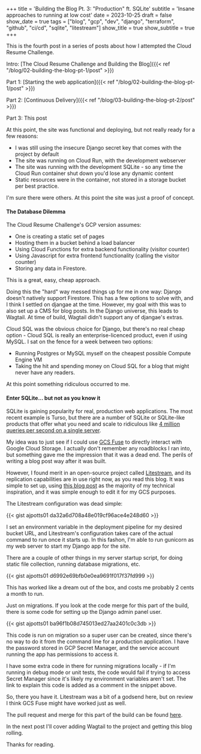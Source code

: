 +++
title = 'Building the Blog Pt. 3: "Production" ft. SQLite'
subtitle = 'Insane approaches to running at low cost'
date = 2023-10-25
draft = false
show_date = true
tags = ["blog", "gcp", "dev", "django", "terraform", "github", "ci/cd", "sqlite", "litestream"]
show_title = true
show_subtitle = true
+++

This is the fourth post in a series of posts about how I attempted the Cloud Resume Challenge.

Intro: [The Cloud Resume Challenge and Building the Blog]({{< ref "/blog/02-building-the-blog-pt-1/post" >}})

Part 1: [Starting the web application]({{< ref "/blog/02-building-the-blog-pt-1/post" >}})

Part 2: [Continuous Delivery]({{< ref "/blog/03-building-the-blog-pt-2/post" >}})

Part 3: This post

At this point, the site was functional and deploying, but not really ready for a few reasons:

* I was still using the insecure Django secret key that comes with the project by default
* The site was running on Cloud Run, with the development webserver
* The site was running with the development SQLite - so any time the Cloud Run container shut down you'd lose any dynamic content
* Static resources were in the container, not stored in a storage bucket per best practice.

I'm sure there were others. At this point the site was just a proof of concept.

#### The Database Dilemma

The Cloud Resume Challenge's GCP version assumes:

* One is creating a static set of pages
* Hosting them in a bucket behind a load balancer
* Using Cloud Functions for extra backend functionality (visitor counter)
* Using Javascript for extra frontend functionality (calling the visitor counter)
* Storing any data in Firestore.

This is a great, easy, cheap approach.

Doing this the "hard" way messed things up for me in one way: Django doesn't natively support Firestore. This has a few options to solve with, and I think I settled on djangae at the time. However, my goal with this was to also set up a CMS for blog posts. In the Django universe, this leads to Wagtail. At time of build, Wagtail didn't support any of djangae's extras.

Cloud SQL was the obvious choice for Django, but there's no real cheap option - Cloud SQL is really an enterprise-licenced product, even if using MySQL. I sat on the fence for a week between two options:

* Running Postgres or MySQL myself on the cheapest possible Compute Engine VM
* Taking the hit and spending money on Cloud SQL for a blog that might never have any readers.

At this point something ridiculous occurred to me.

#### Enter SQLite... but not as you know it

SQLite is gaining popularity for real, production web applications. The most recent example is Turso, but there are a number of SQLite or SQLite-like products that offer what you need and scale to ridiculous like [4 million queries per second on a single server](https://use.expensify.com/blog/scaling-sqlite-to-4m-qps-on-a-single-server).

My idea was to just see if I could use [GCS Fuse](https://github.com/GoogleCloudPlatform/gcsfuse) to directly interact with Google Cloud Storage. I actually don't remember any roadblocks I ran into, but something gave me the impression that it was a dead end. The perils of writing a blog post way after it was built.

However, I found merit in an open-source project called [Litestream](https://litestream.io/), and its replication capabilities are in use right now, as you read this blog. It was simple to set up, using [this blog post](https://usher.dev/posts/django-on-flyio-with-litestream-litefs/) as the majority of my technical inspiration, and it was simple enough to edit it for my GCS purposes.

The Litestream configuration was dead simple:

{{< gist ajpotts01 da32a6d708a48e019cf96ace4e248d60 >}}

I set an environment variable in the deployment pipeline for my desired bucket URL, and Litestream's configuration takes care of the actual command to run once it starts up. In this fashon, I'm able to run gunicorn as my web server to start my Django app for the site.

There are a couple of other things in my server startup script, for doing static file collection, running database migrations, etc.

{{< gist ajpotts01 d6992e69bfb0e0ea9691f017f37fd999 >}}

This has worked like a dream out of the box, and costs me probably 2 cents a month to run.

Just on migrations. If you look at the code merge for this part of the build, there is some code for setting up the Django admin panel user.

{{< gist ajpotts01 ba96f1b08d745013ed27aa2401c0c3db >}}

This code is run on migration so a super user can be created, since there's no way to do it from the command line for a production application. I have the password stored in GCP Secret Manager, and the service account running the app has permissions to access it.

I have some extra code in there for running migrations locally - if I'm running in debug mode or unit tests, the code would fail if trying to access Secret Manager since it's likely my environment variables aren't set. The link to explain this code is added as a comment in the snippet above.

So, there you have it. Litestream was a bit of a godsend here, but on review I think GCS Fuse might have worked just as well.

The pull request and merge for this part of the build can be found [here](https://github.com/ajpotts01/ajp-cloud-resume/pull/25).

In the next post I'll cover adding Wagtail to the project and getting this blog rolling.

Thanks for reading.